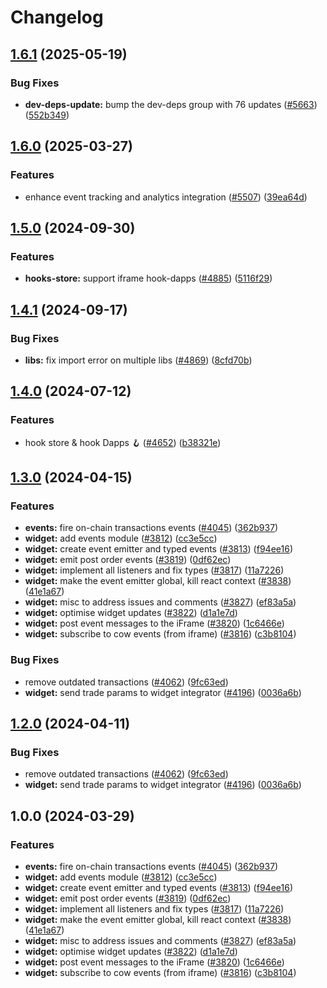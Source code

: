 # Changelog

## [1.6.1](https://github.com/cowprotocol/cowswap/compare/events-v1.6.0...events-v1.6.1) (2025-05-19)


### Bug Fixes

* **dev-deps-update:** bump the dev-deps group with 76 updates ([#5663](https://github.com/cowprotocol/cowswap/issues/5663)) ([552b349](https://github.com/cowprotocol/cowswap/commit/552b349f53762a01ccf008e9a2083248424cbafa))

## [1.6.0](https://github.com/cowprotocol/cowswap/compare/events-v1.5.0...events-v1.6.0) (2025-03-27)


### Features

* enhance event tracking and analytics integration ([#5507](https://github.com/cowprotocol/cowswap/issues/5507)) ([39ea64d](https://github.com/cowprotocol/cowswap/commit/39ea64d7e7c7fe908327590b998bf6efc82c1b07))

## [1.5.0](https://github.com/cowprotocol/cowswap/compare/events-v1.4.1...events-v1.5.0) (2024-09-30)


### Features

* **hooks-store:** support iframe hook-dapps ([#4885](https://github.com/cowprotocol/cowswap/issues/4885)) ([5116f29](https://github.com/cowprotocol/cowswap/commit/5116f296a0e4866d0a51a806b7abe55e809d26e9))

## [1.4.1](https://github.com/cowprotocol/cowswap/compare/events-v1.4.0...events-v1.4.1) (2024-09-17)


### Bug Fixes

* **libs:** fix import error on multiple libs ([#4869](https://github.com/cowprotocol/cowswap/issues/4869)) ([8cfd70b](https://github.com/cowprotocol/cowswap/commit/8cfd70b6000a1a021b76ad1f924829cb42cb2bcd))

## [1.4.0](https://github.com/cowprotocol/cowswap/compare/events-v1.3.0...events-v1.4.0) (2024-07-12)


### Features

* hook store & hook Dapps 🪝 ([#4652](https://github.com/cowprotocol/cowswap/issues/4652)) ([b38321e](https://github.com/cowprotocol/cowswap/commit/b38321e0665e1ad5f0633868f8934128601ad313))

## [1.3.0](https://github.com/cowprotocol/cowswap/compare/events-v1.2.0...events-v1.3.0) (2024-04-15)


### Features

* **events:** fire on-chain transactions events ([#4045](https://github.com/cowprotocol/cowswap/issues/4045)) ([362b937](https://github.com/cowprotocol/cowswap/commit/362b9371e8d0ad09ea5501e5a58608c28eb5cf43))
* **widget:** add events module ([#3812](https://github.com/cowprotocol/cowswap/issues/3812)) ([cc3e5cc](https://github.com/cowprotocol/cowswap/commit/cc3e5ccc4c08e3e8178f4163b94ba9a0b40d349f))
* **widget:** create event emitter and typed events ([#3813](https://github.com/cowprotocol/cowswap/issues/3813)) ([f94ee16](https://github.com/cowprotocol/cowswap/commit/f94ee16167c75958f298021dad2a4e0129807ce5))
* **widget:** emit post order events ([#3819](https://github.com/cowprotocol/cowswap/issues/3819)) ([0df62ec](https://github.com/cowprotocol/cowswap/commit/0df62ec3679da1841e07f85292a5de5faab74cab))
* **widget:** implement all listeners and fix types ([#3817](https://github.com/cowprotocol/cowswap/issues/3817)) ([11a7226](https://github.com/cowprotocol/cowswap/commit/11a7226a5d3811139e784fe668ee2eebf2167a38))
* **widget:** make the event emitter global, kill react context ([#3838](https://github.com/cowprotocol/cowswap/issues/3838)) ([41e1a67](https://github.com/cowprotocol/cowswap/commit/41e1a67a74b8a26b3a02259c3fd4f88cf800d1e1))
* **widget:** misc to address issues and comments ([#3827](https://github.com/cowprotocol/cowswap/issues/3827)) ([ef83a5a](https://github.com/cowprotocol/cowswap/commit/ef83a5ad520d072ebf4f2cccde5fcfd0c1d88cd2))
* **widget:** optimise widget updates ([#3822](https://github.com/cowprotocol/cowswap/issues/3822)) ([d1a1e7d](https://github.com/cowprotocol/cowswap/commit/d1a1e7d05a1fed94dece9afbbc65f43af1a4f748))
* **widget:** post event messages to the iFrame ([#3820](https://github.com/cowprotocol/cowswap/issues/3820)) ([1c6466e](https://github.com/cowprotocol/cowswap/commit/1c6466e1b692f339746107657ec1fcbcc8934f8d))
* **widget:** subscribe to cow events (from iframe) ([#3816](https://github.com/cowprotocol/cowswap/issues/3816)) ([c3b8104](https://github.com/cowprotocol/cowswap/commit/c3b810435a6e64b12d28aac12cf785eef52f6531))


### Bug Fixes

* remove outdated transactions ([#4062](https://github.com/cowprotocol/cowswap/issues/4062)) ([9fc63ed](https://github.com/cowprotocol/cowswap/commit/9fc63ed73b6b79f3df126b2f86ccdef3d2b817df))
* **widget:** send trade params to widget integrator ([#4196](https://github.com/cowprotocol/cowswap/issues/4196)) ([0036a6b](https://github.com/cowprotocol/cowswap/commit/0036a6b3cd8ac8015a4271ea3477232d1a4e180d))

## [1.2.0](https://github.com/cowprotocol/cowswap/compare/events-v1.0.0...events-v1.2.0) (2024-04-11)

### Bug Fixes

- remove outdated transactions ([#4062](https://github.com/cowprotocol/cowswap/issues/4062)) ([9fc63ed](https://github.com/cowprotocol/cowswap/commit/9fc63ed73b6b79f3df126b2f86ccdef3d2b817df))
- **widget:** send trade params to widget integrator ([#4196](https://github.com/cowprotocol/cowswap/issues/4196)) ([0036a6b](https://github.com/cowprotocol/cowswap/commit/0036a6b3cd8ac8015a4271ea3477232d1a4e180d))

## 1.0.0 (2024-03-29)

### Features

- **events:** fire on-chain transactions events ([#4045](https://github.com/cowprotocol/cowswap/issues/4045)) ([362b937](https://github.com/cowprotocol/cowswap/commit/362b9371e8d0ad09ea5501e5a58608c28eb5cf43))
- **widget:** add events module ([#3812](https://github.com/cowprotocol/cowswap/issues/3812)) ([cc3e5cc](https://github.com/cowprotocol/cowswap/commit/cc3e5ccc4c08e3e8178f4163b94ba9a0b40d349f))
- **widget:** create event emitter and typed events ([#3813](https://github.com/cowprotocol/cowswap/issues/3813)) ([f94ee16](https://github.com/cowprotocol/cowswap/commit/f94ee16167c75958f298021dad2a4e0129807ce5))
- **widget:** emit post order events ([#3819](https://github.com/cowprotocol/cowswap/issues/3819)) ([0df62ec](https://github.com/cowprotocol/cowswap/commit/0df62ec3679da1841e07f85292a5de5faab74cab))
- **widget:** implement all listeners and fix types ([#3817](https://github.com/cowprotocol/cowswap/issues/3817)) ([11a7226](https://github.com/cowprotocol/cowswap/commit/11a7226a5d3811139e784fe668ee2eebf2167a38))
- **widget:** make the event emitter global, kill react context ([#3838](https://github.com/cowprotocol/cowswap/issues/3838)) ([41e1a67](https://github.com/cowprotocol/cowswap/commit/41e1a67a74b8a26b3a02259c3fd4f88cf800d1e1))
- **widget:** misc to address issues and comments ([#3827](https://github.com/cowprotocol/cowswap/issues/3827)) ([ef83a5a](https://github.com/cowprotocol/cowswap/commit/ef83a5ad520d072ebf4f2cccde5fcfd0c1d88cd2))
- **widget:** optimise widget updates ([#3822](https://github.com/cowprotocol/cowswap/issues/3822)) ([d1a1e7d](https://github.com/cowprotocol/cowswap/commit/d1a1e7d05a1fed94dece9afbbc65f43af1a4f748))
- **widget:** post event messages to the iFrame ([#3820](https://github.com/cowprotocol/cowswap/issues/3820)) ([1c6466e](https://github.com/cowprotocol/cowswap/commit/1c6466e1b692f339746107657ec1fcbcc8934f8d))
- **widget:** subscribe to cow events (from iframe) ([#3816](https://github.com/cowprotocol/cowswap/issues/3816)) ([c3b8104](https://github.com/cowprotocol/cowswap/commit/c3b810435a6e64b12d28aac12cf785eef52f6531))
